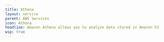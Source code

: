 ```yaml
---
title: Athena
layout: service
parent: AWS Services
icon: Athena
headline: Amazon Athena allows you to analyze data stored in Amazon S3 using SQL queries.
wip: true
---
```

